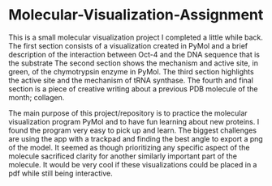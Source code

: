 # Molecular-Visualization-Assignment
This is a small molecular visualization project I completed a little while back.
The first section consists of a visualization created in PyMol and a brief description of the interaction between Oct-4 and the DNA sequence that is the substrate
The second section shows the mechanism and active site, in green, of the chymotrypsin enzyme in PyMol.
The third section highlights the active site and the mechanism of tRNA synthase.
The fourth and final section is a piece of creative writing about a previous PDB molecule of the month; collagen.

The main purpose of this project/repository is to practice the molecular visualization program PyMol and to have fun learning about new proteins. I found the program very easy to pick up and learn. The biggest challenges are using the app with a trackpad and finding the best angle to export a png of the model. It seemed as though prioritizing any specific aspect of the molecule sacrificed clarity for another similarly important part of the molecule. It would be very cool if these visualizations could be placed in a pdf while still being interactive.
